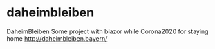 # daheimbleiben
DaheimBleiben
Some project with blazor while Corona2020 for staying home
http://daheimbleiben.bayern/
